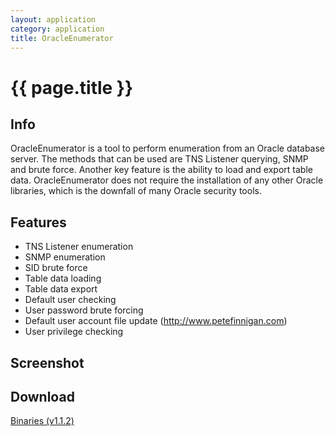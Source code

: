 ```yaml
---
layout: application
category: application
title: OracleEnumerator
---
```


# {{ page.title }} #

## Info ## 

OracleEnumerator is a tool to perform enumeration from an Oracle database server. The methods that can be used are TNS Listener querying, SNMP and brute force. Another key feature is the ability to load and export table data. OracleEnumerator does not require the installation of any other Oracle libraries, which is the downfall of many Oracle security tools. 

## Features ##

- TNS Listener enumeration
- SNMP enumeration
- SID brute force
- Table data loading
- Table data export
- Default user checking
- User password brute forcing
- Default user account file update (http://www.petefinnigan.com)
- User privilege checking

## Screenshot ##

## Download ##

[Binaries (v1.1.2)](/downloads/OracleEnumerator.v.1.1.2.zip)